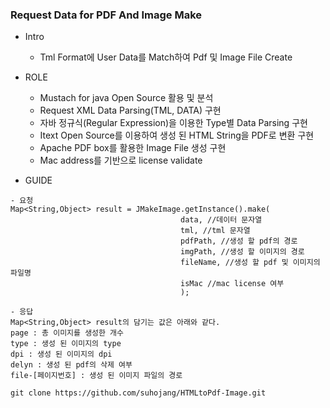### Request Data for PDF And Image Make

+ Intro
  + Tml Format에 User Data를 Match하여 Pdf 및 Image File Create

+ ROLE
  + Mustach for java Open Source 활용 및 분석
  + Request XML Data Parsing(TML, DATA) 구현
  + 자바 정규식(Regular Expression)을 이용한 Type별 Data Parsing 구현
  + Itext Open Source를 이용하여 생성 된 HTML String을 PDF로 변환 구현
  + Apache PDF box를 활용한 Image File 생성 구현
  + Mac address를 기반으로 license validate

+ GUIDE
```
- 요청
Map<String,Object> result = JMakeImage.getInstance().make(
                                      data, //데이터 문자열
                                      tml, //tml 문자열
                                      pdfPath, //생성 할 pdf의 경로
                                      imgPath, //생성 할 이미지의 경로
                                      fileName, //생성 할 pdf 및 이미지의 파일명
                                      isMac //mac license 여부
                                      );

- 응답
Map<String,Object> result의 담기는 값은 아래와 같다.
page : 총 이미지를 생성한 개수
type : 생성 된 이미지의 type
dpi : 생성 된 이미지의 dpi
delyn : 생성 된 pdf의 삭제 여부
file-[페이지번호] : 생성 된 이미지 파일의 경로

```

```
git clone https://github.com/suhojang/HTMLtoPdf-Image.git
```
